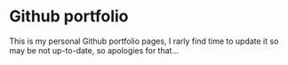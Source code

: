 # Github portfolio 
This is my personal Github portfolio pages, I rarly find time to update it so may be not up-to-date, so apologies for that...
